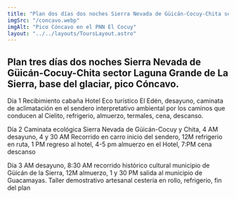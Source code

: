 ```yaml
---
title: "Plan dos días dos noches Sierra Nevada de Güicán-Cocuy-Chita sector Laguna Grande de La Sierra, base del glaciar, pulpito del diablo."
imgSrc: "/concavo.webp"
imgAlt: "Pico Cóncavo en el PNN El Cocuy"
layout: "../../layouts/ToursLayout.astro"
---
```


## Plan tres días dos noches Sierra Nevada de Güicán-Cocuy-Chita sector Laguna Grande de La Sierra, base del glaciar, pico Cóncavo.

Día 1 Recibimiento cabaña Hotel Eco turístico El Edén, desayuno, caminata de aclimatación en el sendero interpretativo ambiental por los caminos que conducen al Cielito, refrigerio, almuerzo, termales, cena, descanso.

Día 2 Caminata ecológica Sierra Nevada de Güicán-Cocuy y Chita, 4 AM desayuno, 4 y 30 AM Recorrido en carro inicio del sendero, 12M refrigerio en ruta, 1 PM regreso al hotel, 4-5 pm almuerzo en el Hotel, 7:PM cena descanso

Día 3 AM desayuno, 8:30 AM recorrido histórico cultural municipio de Güicán de la Sierra, 12M almuerzo, 1 y 30 PM salida al municipio de Guacamayas. Taller demostrativo artesanal cestería en rollo, refrigerio, fin del plan
